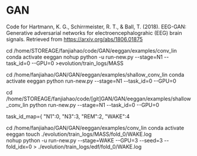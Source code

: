 # GAN

Code for
Hartmann, K. G., Schirrmeister, R. T., & Ball, T. (2018).
EEG-GAN: Generative adversarial networks for electroencephalograhic (EEG) brain signals.
Retrieved from https://arxiv.org/abs/1806.01875


cd /home/STOREAGE/fanjiahao/code/GAN/eeggan/examples/conv_lin
conda activate eeggan
nohup python -u run-new.py --stage=N1 --task_id=0 --GPU=0 >evolution/train_logs/MASS

cd /home/fanjiahao/GAN/GAN/eeggan/examples/shallow_conv_lin
conda activate eeggan
python run-new.py --stage=N1 --task_id=0 --GPU=0

cd /home/STOREAGE/fanjiahao/code/[git]GAN/GAN/eeggan/examples/shallow_conv_lin
python run-new.py --stage=N1 --task_id=0 --GPU=0



task_id_map={
    "N1":0,
    "N3":3,
    "REM":2,
    "WAKE":4
    
cd /home/fanjiahao/GAN/GAN/eeggan/examples/conv_lin
conda activate eeggan 
touch ./evolution/train_logs/MASS/fold_0/WAKE.log   
 nohup python -u run-new.py --stage=WAKE  --GPU=3 --seed=3 --fold_idx=0  > ./evolution/train_logs/edf/fold_0/WAKE.log 
 